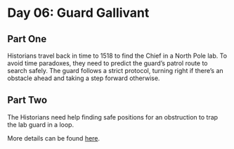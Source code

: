 # Day 06: Guard Gallivant

## Part One
Historians travel back in time to 1518 to find the Chief in a North Pole lab. To avoid time paradoxes, they need to predict the guard’s patrol route to search safely. The guard follows a strict protocol, turning right if there’s an obstacle ahead and taking a step forward otherwise.

## Part Two
The Historians need help finding safe positions for an obstruction to trap the lab guard in a loop. 

More details can be found [here](https://adventofcode.com/2024/day/6).
